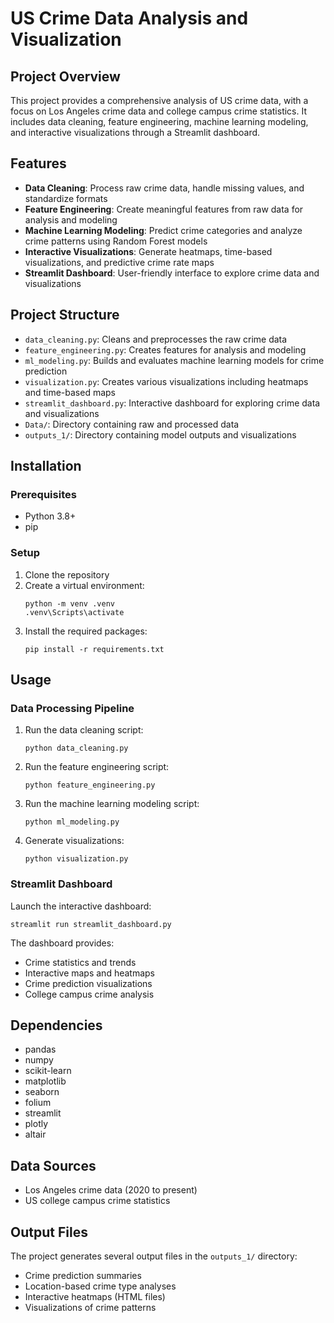 # US Crime Data Analysis and Visualization

## Project Overview
This project provides a comprehensive analysis of US crime data, with a focus on Los Angeles crime data and college campus crime statistics. It includes data cleaning, feature engineering, machine learning modeling, and interactive visualizations through a Streamlit dashboard.

## Features
- **Data Cleaning**: Process raw crime data, handle missing values, and standardize formats
- **Feature Engineering**: Create meaningful features from raw data for analysis and modeling
- **Machine Learning Modeling**: Predict crime categories and analyze crime patterns using Random Forest models
- **Interactive Visualizations**: Generate heatmaps, time-based visualizations, and predictive crime rate maps
- **Streamlit Dashboard**: User-friendly interface to explore crime data and visualizations

## Project Structure
- `data_cleaning.py`: Cleans and preprocesses the raw crime data
- `feature_engineering.py`: Creates features for analysis and modeling
- `ml_modeling.py`: Builds and evaluates machine learning models for crime prediction
- `visualization.py`: Creates various visualizations including heatmaps and time-based maps
- `streamlit_dashboard.py`: Interactive dashboard for exploring crime data and visualizations
- `Data/`: Directory containing raw and processed data
- `outputs_1/`: Directory containing model outputs and visualizations

## Installation

### Prerequisites
- Python 3.8+
- pip

### Setup
1. Clone the repository
2. Create a virtual environment:
   ```
   python -m venv .venv
   .venv\Scripts\activate
   ```
3. Install the required packages:
   ```
   pip install -r requirements.txt
   ```

## Usage

### Data Processing Pipeline
1. Run the data cleaning script:
   ```
   python data_cleaning.py
   ```
2. Run the feature engineering script:
   ```
   python feature_engineering.py
   ```
3. Run the machine learning modeling script:
   ```
   python ml_modeling.py
   ```
4. Generate visualizations:
   ```
   python visualization.py
   ```

### Streamlit Dashboard
Launch the interactive dashboard:
```
streamlit run streamlit_dashboard.py
```

The dashboard provides:
- Crime statistics and trends
- Interactive maps and heatmaps
- Crime prediction visualizations
- College campus crime analysis

## Dependencies
- pandas
- numpy
- scikit-learn
- matplotlib
- seaborn
- folium
- streamlit
- plotly
- altair

## Data Sources
- Los Angeles crime data (2020 to present)
- US college campus crime statistics

## Output Files
The project generates several output files in the `outputs_1/` directory:
- Crime prediction summaries
- Location-based crime type analyses
- Interactive heatmaps (HTML files)
- Visualizations of crime patterns

